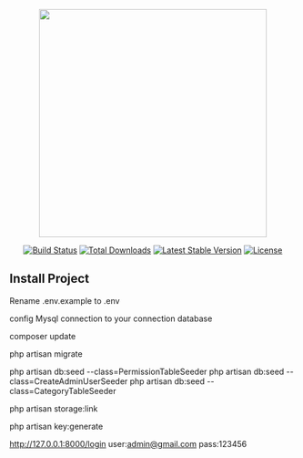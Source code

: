 <p align="center"><img src="https://res.cloudinary.com/dtfbvvkyp/image/upload/v1566331377/laravel-logolockup-cmyk-red.svg" width="400"></p>

<p align="center">
<a href="https://travis-ci.org/laravel/framework"><img src="https://travis-ci.org/laravel/framework.svg" alt="Build Status"></a>
<a href="https://packagist.org/packages/laravel/framework"><img src="https://poser.pugx.org/laravel/framework/d/total.svg" alt="Total Downloads"></a>
<a href="https://packagist.org/packages/laravel/framework"><img src="https://poser.pugx.org/laravel/framework/v/stable.svg" alt="Latest Stable Version"></a>
<a href="https://packagist.org/packages/laravel/framework"><img src="https://poser.pugx.org/laravel/framework/license.svg" alt="License"></a>
</p>

## Install Project

Rename .env.example to .env

config Mysql connection to your connection database

composer update

php artisan migrate

php artisan db:seed --class=PermissionTableSeeder
php artisan db:seed --class=CreateAdminUserSeeder
php artisan db:seed --class=CategoryTableSeeder

php artisan storage:link

php artisan key:generate

http://127.0.0.1:8000/login
user:admin@gmail.com
pass:123456
